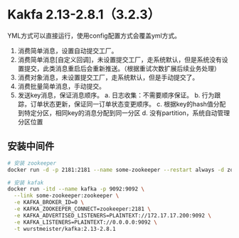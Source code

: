 # Kakfa 2.13-2.8.1（3.2.3）

YML方式可以直接运行，使用config配置方式会覆盖yml方式。

1. 消费简单消息，设置自动提交工厂。
2. 消费简单消息[自定义回调]，未设置提交工厂，走系统默认，但是系统没有设置提交，此类消息重启后会重新推送。（根据重试次数扩展后续业务处理）
3. 消费对象消息，未设置提交工厂，走系统默认，但是手动提交了。
4. 消费批量简单消息，手动提交。
5. 发送key消息，保证消息顺序。
   a. 日志收集：不需要顺序保证。
   b. 行为跟踪，订单状态更新，保证同一订单状态变更顺序。
   c. 根据key的hash值分配到特定分区，相同key的消息分配到同一分区
   d. 没有partition，系统自动管理分区位置



## 安装中间件


```bash
# 安装 zookeeper
docker run -d -p 2181:2181 --name some-zookeeper --restart always -d zookeeper:3.7.0

# 安装 kafak
docker run -itd --name kafka -p 9092:9092 \
  --link some-zookeeper:zookeeper \
  -e KAFKA_BROKER_ID=0 \
  -e KAFKA_ZOOKEEPER_CONNECT=zookeeper:2181 \
  -e KAFKA_ADVERTISED_LISTENERS=PLAINTEXT://172.17.17.200:9092 \
  -e KAFKA_LISTENERS=PLAINTEXT://0.0.0.0:9092 \
  -t wurstmeister/kafka:2.13-2.8.1
```

